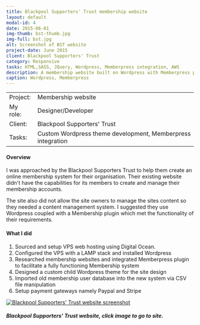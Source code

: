 ```yaml
---
title: Blackpool Supporters' Trust membership website
layout: default
modal-id: 4
date: 2015-06-01
img-thumb: bst-thumb.jpg
img-full: bst.jpg
alt: Screenshot of BST website
project-date: June 2015
client: Blackpool Supporters' Trust
category: Responsive
tasks: HTML,SASS, JQuery, Wordpress, Memberpress integration, AWS
description: A membership website built on Wordpress with Memberpress plugin and custom theme design. 
caption: Wordpress, Memberpress
---  
```



<table class="overview cols">
  <tr>
    <td>Project:</td>
    <td>Membership website</td>  
  </tr>  
  <tr>
    <td>My role:</td>
    <td>Designer/Developer</td>
  </tr> 
  <tr>
    <td>Client:</td>
    <td>Blackpool Supporters' Trust</td>  
  </tr> 
  <tr>
    <td>Tasks:</td>
    <td>Custom Wordpress theme development, Memberpress integration </td>
  </tr> 
</table>

#### Overview

I was approached by the Blackpool Supporters Trust to help them create an online membership system for their organisation.  Their existing website didn't have the capabilities for its members to create and manage their membership accounts.  

The site also did not allow the site owners to manage the sites content so they needed a content management system.  I suggested they use Wordpress coupled with a Membership plugin which met the functionality of their requirements.  

#### What I did

1. Sourced and setup VPS web hosting using Digital Ocean.  
2. Configured the VPS with a LAMP stack and installed Wordpress
3. Researched membership websites and integrated Memberpress plugin to facilitate a fully functioning Membership system 
4. Designed a custom child Wordpress theme for the site design
5. Imported old membership user database into the new system via CSV file manipulation 
6. Setup payment gateways namely Paypal and Stripe

<div class="no-margin"><a href="http://www.blackpoolsupporterstrust.com"><img src="/img/bst-thumb.jpg" alt="Blackpool Supporters' Trust website screenshot" /></a></div>

##### Blackpool Supporters' Trust website, click image to go to site.







